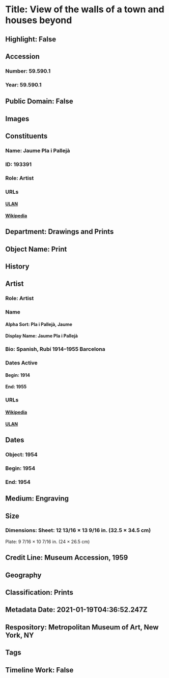 # Title: View of the walls of a town and houses beyond
## Highlight: False
## Accession
### Number: 59.590.1
### Year: 59.590.1
## Public Domain: False
## Images
## Constituents
### Name: Jaume Pla i Pallejà
### ID: 193391
### Role: Artist
### URLs
#### [ULAN](http://vocab.getty.edu/page/ulan/500039962)
#### [Wikipedia](https://www.wikidata.org/wiki/Q16943459)
## Department: Drawings and Prints
## Object Name: Print
## History
## Artist
### Role: Artist
### Name
#### Alpha Sort: Pla i Pallejà, Jaume
#### Display Name: Jaume Pla i Pallejà
### Bio: Spanish, Rubí 1914–1955 Barcelona
### Dates Active
#### Begin: 1914
#### End: 1955
### URLs
#### [Wikipedia](https://www.wikidata.org/wiki/Q16943459)
#### [ULAN](http://vocab.getty.edu/page/ulan/500039962)
## Dates
### Object: 1954
### Begin: 1954
### End: 1954
## Medium: Engraving
## Size
### Dimensions: Sheet: 12 13/16 × 13 9/16 in. (32.5 × 34.5 cm)
Plate: 9 7/16 × 10 7/16 in. (24 × 26.5 cm)
## Credit Line: Museum Accession, 1959
## Geography
## Classification: Prints
## Metadata Date: 2021-01-19T04:36:52.247Z
## Respository: Metropolitan Museum of Art, New York, NY
## Tags
## Timeline Work: False